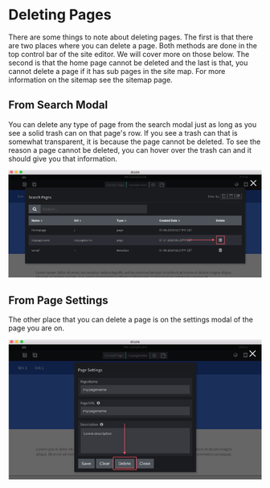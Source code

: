 # Deleting Pages

There are some things to note about deleting pages. The first is that there are two places where you can delete a page. Both methods are done in the top control bar of the site editor. We will cover more on those below. The second is that the home page cannot be deleted and the last is that, you cannot delete a page if it has sub pages in the site map. For more information on the sitemap see the sitemap page.

## From Search Modal
You can delete any type of page from the search modal just as long as you see a solid trash can on that page's row. If you see a trash can that is somewhat transparent, it is because the page cannot be deleted. To see the reason a page cannot be deleted, you can hover over the trash can and it should give you that information.

![Delete page from search](./delete-in-search.png)

## From Page Settings
The other place that you can delete a page is on the settings modal of the page you are on.

![Delete page from modal](./delete-in-settings.png)
